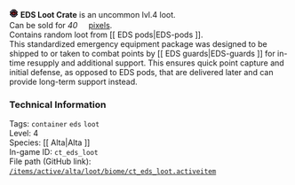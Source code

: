 ![ ](https://raw.githubusercontent.com/Ceterai/Enternia/main/items/active/alta/loot/biome/ct_eds_loot.png) **EDS Loot Crate** is an uncommon lvl.4 loot.  
Can be sold for *40* <img src="https://starbounder.org/mediawiki/images/2/21/Pixel.png" width="12" height="16"/> [pixels](https://starbounder.org/Pixel).  
Contains random loot from [[ EDS pods|EDS-pods ]].  
This standardized emergency equipment package was designed to be shipped to or taken to combat points by [[ EDS guards|EDS-guards ]] for in-time resupply and additional support. This ensures quick point capture and initial defense, as opposed to EDS pods, that are delivered later and can provide long-term support instead.

### Technical Information

Tags: `container` `eds` `loot`  
Level: 4  
Species: [[ Alta|Alta ]]  
In-game ID: `ct_eds_loot`  
File path (GitHub link): [`/items/active/alta/loot/biome/ct_eds_loot.activeitem`](https://github.com/Ceterai/Enternia/blob/main/items/active/alta/loot/biome/ct_eds_loot.activeitem)
